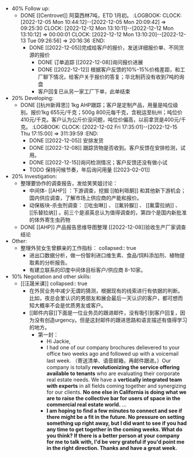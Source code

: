 - 40% Follow up:
	- DONE [[Centrovet]] 阿莫西林7吨，ETD 1月初。
	  :LOGBOOK:
	  CLOCK: [2022-12-05 Mon 10:44:12]--[2022-12-05 Mon 20:09:42] =>  09:25:30
	  CLOCK: [2022-12-12 Mon 13:10:11]--[2022-12-12 Mon 13:10:12] =>  00:00:01
	  CLOCK: [2022-12-12 Mon 13:10:20]--[2022-12-13 Tue 09:26:56] =>  20:16:36
	  :END:
		- DONE [[2022-12-05]]完成给客户的报价，发送详细报价单、不同货源的报价
			- DONE 订单追踪 [[2022-12-08]]询问报价进展
			- DONE [[2022-12-12]] 根据客户反馈的10%-15%价格差距，和工厂聊下情况，给客户关于报价的答复；华北制药没有收到7吨的询盘
			- 客户回复已从另一家工厂下单，此单结束
- 20% Developing:
	- DONE [[杭州新拜思]] 1kg AHP跟踪；客户是定制产品，用量是吨位级别。报价1kg 655元/千克；500g 800元每千克，含税运至杭州；吨位价410元/千克。客户认为公斤价没问题，吨位价偏高，以前拿货是400元/千克。
	  :LOGBOOK:
	  CLOCK: [2022-12-02 Fri 17:35:01]--[2022-12-15 Thu 17:15:00] =>  311:39:59
	  :END:
		- DONE [[2022-12-05]] 安排发货
		- DONE [[2022-12-08]] 跟踪货物是否收到。客户反馈在安排检测，试用。
		- DONE [[2022-12-15]]询问检测情况；客户反馈还没有做小试
		- TODO 保持问候节奏，年后询问用量 [[2023-02-01]]
- 20% Investigation:
	- 整理要协作的调查报告，发给笑笑姐讨论：
		- 中间体- [[AHP]] ：下游调查，挖掘 [[帕利哌酮]] 和其他新下游机会；国内供应调查，了解市场上供应商的产能和报价。
		- 动保板块-杀虫剂调查： [[吡虫啉]] 、 [[氟铃脲]] 、 [[氟雷拉纳]] 、 [[乐替拉纳]] 。前三个是淑英总认为值得调查的，第四个是国内新批准的体外寄生虫药物
	- DONE [[AHP]] 产品报告思维导图整理 [[2022-12-08]]验收生产厂家调查结论
- Other:
	- 整理外贸女生曾麒亲的工作指标：
	  collapsed:: true
		- 进出口数据分析，做一份智利进口维生素、食品/饲料添加剂、植物提取素的分析报告。
		- 有建立联系的印度中间体目标客户/供应商 8-10家。
- 10% Negotiation and other skills:
	- [[汪晟米课]]
	  collapsed:: true
		- 在外贸业务中减少无谓的猜测，根据现有的线索进行有依据的判断。比如，夜总会里认识的男朋友和展会最后一天认识的客户，都可想而知大概率不会是优质男友或客户。
		- [[邮件内容]]下面是一位业务员的跟进邮件，没有吸引到客户回复，因为没有创造urgency。但是这封邮件的跟进思路和语言描述有值得学习的地方。
			- 第一封：
				- Hi Jackie,
				- I had one of our company brochures delievered to your office two weeks ago and followed up with a voicemail last week. （寄送清单、语音邮箱，再邮件跟进。）Our company is totally **revolutionizing the service offering available to tenants** who are evaluating their corporate real estate needs. We have a **vertically integrated team with experts** in all fields coming together and synergizing for our clients. **No one else in California is doing what we are to raise the collective bar for users of space in the commercial real estate world.** ...
				- **I am hoping to find a few minutes to connect and see if there might be a fit in the future. No pressure on setting something up right away, but I did want to see if you had any time to get together in the coming weeks. What do you think? If there is a better person at your company for me to talk with, I'd be very grateful if you'd point me in the right direction. Thanks and have a great week.**
